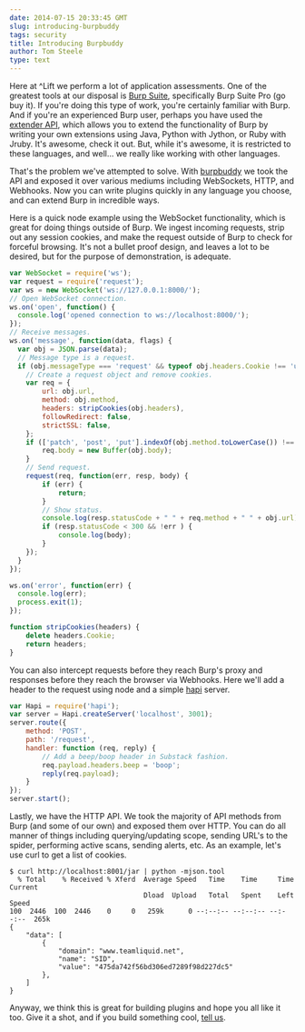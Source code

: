 ```yaml
---
date: 2014-07-15 20:33:45 GMT
slug: introducing-burpbuddy
tags: security
title: Introducing Burpbuddy
author: Tom Steele
type: text
---
```


Here at ^Lift we perform a lot of application assessments. One of the greatest tools at our disposal is [Burp Suite](http://portswigger.net/burp/), specifically Burp Suite Pro (go buy it). If you're doing this type of work, you're certainly familiar with Burp. And if you're an experienced Burp user, perhaps you have used the [extender API](http://portswigger.net/burp/help/extender.html), which allows you to extend the functionality of Burp by writing your own extensions using Java, Python with Jython, or Ruby with Jruby. It's awesome, check it out. But, while it's awesome, it is restricted to these languages, and well... we really like working with other languages.

That's the problem we've attempted to solve. With [burpbuddy](https://github.com/liftsecurity/burpbuddy) we took the API and exposed it over various mediums including WebSockets, HTTP, and Webhooks. Now you can write plugins quickly in any language you choose, and can extend Burp in incredible ways.

Here is a quick node example using the WebSocket functionality, which is great for doing things outside of Burp. We ingest incoming requests, strip out any session cookies, and make the request outside of Burp to check for forceful browsing. It's not a bullet proof design, and leaves a lot to be desired, but for the purpose of demonstration, is adequate.

~~~~~javascript
var WebSocket = require('ws');
var request = require('request');
var ws = new WebSocket('ws://127.0.0.1:8000/');
// Open WebSocket connection.
ws.on('open', function() {
  console.log('opened connection to ws://localhost:8000/');
});
// Receive messages.
ws.on('message', function(data, flags) {
  var obj = JSON.parse(data);
  // Message type is a request.
  if (obj.messageType === 'request' && typeof obj.headers.Cookie !== 'undefined') {
    // Create a request object and remove cookies.
    var req = {
        url: obj.url,
        method: obj.method,
        headers: stripCookies(obj.headers),
        followRedirect: false,
        strictSSL: false,
    };
    if (['patch', 'post', 'put'].indexOf(obj.method.toLowerCase()) !== -1 && obj.body.length > 0)  {
        req.body = new Buffer(obj.body);
    }
    // Send request.
    request(req, function(err, resp, body) {
        if (err) {
            return;
        }
        // Show status.
        console.log(resp.statusCode + " " + req.method + " " + obj.url);
        if (resp.statusCode < 300 && !err ) {
            console.log(body);
        }
    });
  }
});

ws.on('error', function(err) {
  console.log(err);
  process.exit(1);
});

function stripCookies(headers) {
    delete headers.Cookie;
    return headers;
}
~~~~~

You can also intercept requests before they reach Burp's proxy and responses before they reach the browser via Webhooks. Here we'll add a header to the request using node and a simple [hapi](http://hapijs.com/) server.

~~~~~javascript
var Hapi = require('hapi');
var server = Hapi.createServer('localhost', 3001);
server.route({
    method: 'POST',
    path: '/request',
    handler: function (req, reply) {
        // Add a beep/boop header in Substack fashion.
        req.payload.headers.beep = 'boop';
        reply(req.payload);
    }
});
server.start();
~~~~~

Lastly, we have the HTTP API. We took the majority of API methods from Burp (and some of our own) and exposed them over HTTP. You can do all manner of things including querying/updating scope, sending URL's to the spider, performing active scans, sending alerts, etc. As an example, let's use curl to get a list of cookies.

~~~~~shell
$ curl http://localhost:8001/jar | python -mjson.tool
  % Total    % Received % Xferd  Average Speed   Time    Time     Time  Current
                                 Dload  Upload   Total   Spent    Left  Speed
100  2446  100  2446    0     0   259k      0 --:--:-- --:--:-- --:--:--  265k
{
    "data": [
        {
            "domain": "www.teamliquid.net",
            "name": "SID",
            "value": "475da742f56bd306ed7289f98d227dc5"
        },
    ]
}
~~~~~

Anyway, we think this is great for building plugins and hope you all like it too. Give it a shot, and if you build something cool, [tell us](https://twitter.com/liftsecurity).
